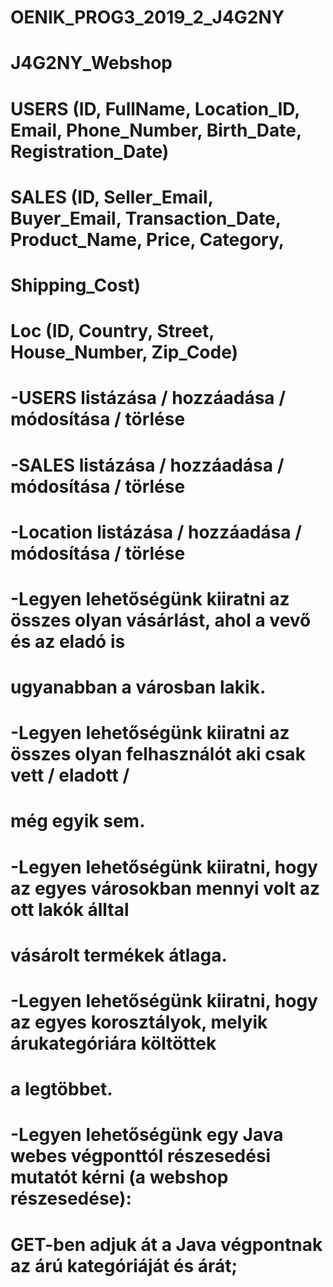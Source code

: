 # OENIK_PROG3_2019_2_J4G2NY
# J4G2NY_Webshop
#
# USERS (ID, FullName, Location_ID, Email, Phone_Number, Birth_Date, Registration_Date)
# SALES (ID, Seller_Email, Buyer_Email, Transaction_Date, Product_Name, Price, Category,
#	Shipping_Cost)
# Loc (ID, Country, Street, House_Number, Zip_Code)
#
#
# -USERS listázása / hozzáadása / módosítása / törlése
# -SALES listázása / hozzáadása / módosítása / törlése
# -Location listázása / hozzáadása / módosítása / törlése
# -Legyen lehetőségünk kiiratni az összes olyan vásárlást, ahol a vevő és az eladó is 
#  ugyanabban a városban lakik.
# -Legyen lehetőségünk kiiratni az összes olyan felhasználót aki csak vett / eladott /
#  még egyik sem.
# -Legyen lehetőségünk kiiratni, hogy az egyes városokban mennyi volt az ott lakók álltal
#  vásárolt termékek átlaga.
# -Legyen lehetőségünk kiiratni, hogy az egyes korosztályok, melyik árukategóriára költöttek 
#  a legtöbbet.
# -Legyen lehetőségünk egy Java webes végponttól részesedési mutatót kérni (a webshop részesedése):
#  GET-ben adjuk át a Java végpontnak az árú kategóriáját és árát;  